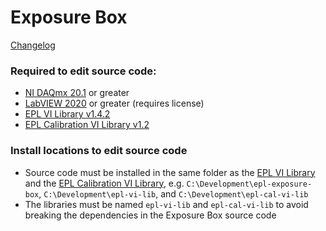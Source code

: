 # Exposure Box

[Changelog](CHANGELOG.md)

### Required to edit source code:
- [NI DAQmx 20.1](https://www.ni.com/en/support/downloads/drivers/download.ni-daq-mx.html#348669) or greater
- [LabVIEW 2020](https://www.ni.com/en/support/downloads/software-products/download.labview.html#346254) or greater (requires license)
- [EPL VI Library v1.4.2](https://github.com/keh38/epl-vi-lib/releases/tag/v1.4.2)
- [EPL Calibration VI Library v1.2](https://github.com/keh38/epl-cal-vi-lib/releases/tag/v1.2)


### Install locations to edit source code
- Source code must be installed in the same folder as the [EPL VI Library](https://github.com/keh38/epl-vi-lib) and the [EPL Calibration VI Library](https://github.com/keh38/epl-cal-vi-lib), e.g. `C:\Development\epl-exposure-box`, `C:\Development\epl-vi-lib`, and `C:\Development\epl-cal-vi-lib`
- The libraries must be named `epl-vi-lib` and `epl-cal-vi-lib` to avoid breaking the dependencies in the Exposure Box source code
